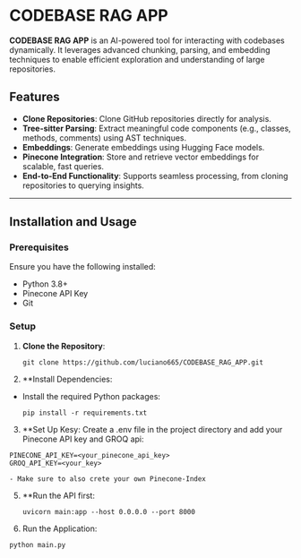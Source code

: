 # CODEBASE RAG APP

**CODEBASE RAG APP** is an AI-powered tool for interacting with codebases dynamically. It leverages advanced chunking, parsing, and embedding techniques to enable efficient exploration and understanding of large repositories.

## Features

- **Clone Repositories**: Clone GitHub repositories directly for analysis.
- **Tree-sitter Parsing**: Extract meaningful code components (e.g., classes, methods, comments) using AST techniques.
- **Embeddings**: Generate embeddings using Hugging Face models.
- **Pinecone Integration**: Store and retrieve vector embeddings for scalable, fast queries.
- **End-to-End Functionality**: Supports seamless processing, from cloning repositories to querying insights.

---

## Installation and Usage

### Prerequisites

Ensure you have the following installed:
- Python 3.8+
- Pinecone API Key
- Git

### Setup

1. **Clone the Repository**:
   ```
   git clone https://github.com/luciano665/CODEBASE_RAG_APP.git
   ```
2. **Install Dependencies:
- Install the required Python packages:
  ```  
  pip install -r requirements.txt
  ```
3. **Set Up Kesy: Create a .env file in the project directory and add your Pinecone API key and GROQ api:
  ```
  PINECONE_API_KEY=<your_pinecone_api_key>
  GROQ_API_KEY=<your_key>
  ```
    - Make sure to also crete your own Pinecone-Index

5. **Run the API first:
   ```
   uvicorn main:app --host 0.0.0.0 --port 8000
   ```

4. Run the Application: 
  ```
  python main.py
  ```

